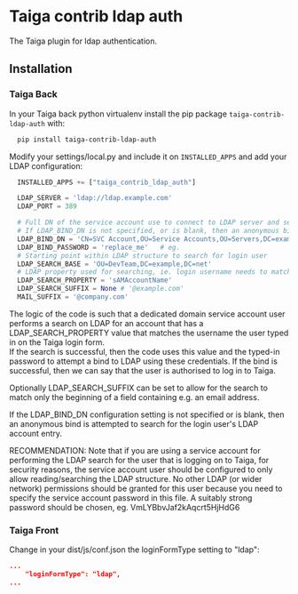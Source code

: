 Taiga contrib ldap auth
=======================

The Taiga plugin for ldap authentication.

Installation
------------

### Taiga Back

In your Taiga back python virtualenv install the pip package
`taiga-contrib-ldap-auth` with:

```bash
  pip install taiga-contrib-ldap-auth
```

Modify your settings/local.py and include it on `INSTALLED_APPS` and add your
LDAP configuration:

```python
  INSTALLED_APPS += ["taiga_contrib_ldap_auth"]

  LDAP_SERVER = 'ldap://ldap.example.com'
  LDAP_PORT = 389

  # Full DN of the service account use to connect to LDAP server and search for login user's account entry
  # If LDAP_BIND_DN is not specified, or is blank, then an anonymous bind is attempated
  LDAP_BIND_DN = 'CN=SVC Account,OU=Service Accounts,OU=Servers,DC=example,DC=com'
  LDAP_BIND_PASSWORD = 'replace_me'   # eg.
  # Starting point within LDAP structure to search for login user
  LDAP_SEARCH_BASE = 'OU=DevTeam,DC=example,DC=net'
  # LDAP property used for searching, ie. login username needs to match value in sAMAccountName property in LDAP
  LDAP_SEARCH_PROPERTY = 'sAMAccountName'
  LDAP_SEARCH_SUFFIX = None # '@example.com'
  MAIL_SUFFIX = '@company.com'

```

The logic of the code is such that a dedicated domain service account user performs a search on LDAP for an account that has a LDAP_SEARCH_PROPERTY value that matches the username the user typed in on the Taiga login form.  
If the search is successful, then the code uses this value and the typed-in password to attempt a bind to LDAP using these credentials.
If the bind is successful, then we can say that the user is authorised to log in to Taiga.

Optionally LDAP_SEARCH_SUFFIX can be set to allow for the search to match only the beginning of a field containing e.g. an email address.

If the LDAP_BIND_DN configuration setting is not specified or is blank, then an anonymous bind is attempted to search for the login user's LDAP account entry.


RECOMMENDATION: Note that if you are using a service account for performing the LDAP search for the user that is logging on to Taiga, for security reasons, the service account user should be configured to only allow reading/searching the LDAP structure. No other LDAP (or wider network) permissions should be granted for this user because you need to specify the service account password in this file.
A suitably strong password should be chosen, eg. VmLYBbvJaf2kAqcrt5HjHdG6



### Taiga Front

Change in your dist/js/conf.json the loginFormType setting to "ldap":

```json
...
    "loginFormType": "ldap",
...
```

